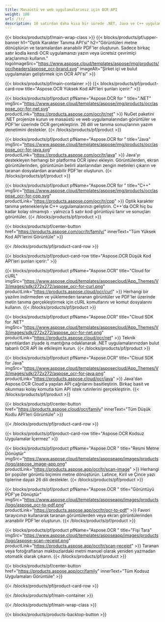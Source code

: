 ```yaml
---
title: Masaüstü ve web uygulamalarınız için OCR API
weight: 100
url: /tr/
description: 10 satırdan daha kısa bir sürede .NET, Java ve C++ uygulamalarınıza görüntüler ve PDF dosyaları için Optik Karakter Tanıma (OCR) ekleyin.
---
```


{{< blocks/products/pf/main-wrap-class >}}
{{< blocks/products/pf/upper-banner h1="Optik Karakter Tanıma API&#39;si" h2="Görüntüleri metne dönüştürün ve taramalardan aranabilir PDF&#39;ler oluşturun. Sadece birkaç satır kodla kendi OCR uygulamanızı yazın veya ücretsiz çevrimiçi araçlarımızı kullanın." logoImageSrc="https://www.aspose.cloud/templates/aspose/img/products/ocr/headers/aspose_ocr-brand.svg" imageAlt="Şirket içi ve bulut uygulamaları geliştirmek için OCR API&#39;si" >}}

{{< blocks/products/pf/main-container >}}
{{< blocks/products/pf/product-card-row title="Aspose.OCR Yüksek Kod API&#39;leri şunları içerir:" >}}

{{< blocks/products/pf/product pfName="Aspose.OCR for " title=".NET" imgSrc="https://www.aspose.cloud/templates/aspose/img/products/ocr/aspose_ocr-for-net.svg" productLink="https://products.aspose.com/ocr/tr/net" >}}
NuGet paketini .NET projenize kurun ve masaüstü ve web uygulamalarından görüntüler ve PDF&#39;ler üzerinde OCR gerçekleştirin. 26 dili ve tanıma sonuçlarının yazım denetimini destekler.
{{< /blocks/products/pf/product >}}

{{< blocks/products/pf/product pfName="Aspose.OCR for " title="Java" imgSrc="https://www.aspose.cloud/templates/aspose/img/products/ocr/aspose_ocr-for-java.svg" productLink="https://products.aspose.com/ocr/tr/java" >}}
Java&#39;yı destekleyen herhangi bir platforma OCR işlevi ekleyin. Görüntülerden, ekran görüntülerinden, görüntünün belirli alanlarından zengin metinleri çıkarın ve taranan dosyalardan aranabilir PDF&#39;ler oluşturun.
{{< /blocks/products/pf/product >}}

{{< blocks/products/pf/product pfName="Aspose.OCR for " title="C++" imgSrc="https://www.aspose.cloud/templates/aspose/img/products/ocr/aspose_ocr-for-cpp.svg" productLink="https://products.aspose.com/ocr/tr/cpp" >}}
Optik karakter tanıma yetenekleriyle C++ uygulamalarınızı geliştirin. C++&#39;da OCR hiç bu kadar kolay olmamıştı - yalnızca 5 satır kod görüntüyü tanır ve sonuçları görüntüler.
{{< /blocks/products/pf/product >}}

{{< blocks/products/pf/center-button href="https://products.aspose.com/ocr/tr/family/" innerText="Tüm Yüksek Kod API&#39;lerini Görüntüle" >}}

{{< /blocks/products/pf/product-card-row >}}

{{< blocks/products/pf/product-card-row title="Aspose.OCR Düşük Kod API&#39;leri şunları içerir:" >}}

{{< blocks/products/pf/product pfName="Aspose.OCR" title="Cloud for cURL" imgSrc="https://www.aspose.cloud/templates/asposecloud/App_Themes/V3/images/sdk/272x272/aspose_ocr-for-curl.png" productLink="https://products.aspose.cloud/ocr/curl" >}}
Herhangi bir yazılım indirmeden ve yüklemeden taranan görüntüler ve PDF&#39;ler üzerinde metin tanıma gerçekleştirmek için cURL komutlarını ve komut dosyalarını kullanın.
{{< /blocks/products/pf/product >}}

{{< blocks/products/pf/product pfName="Aspose.OCR" title="Cloud SDK for .NET" imgSrc="https://www.aspose.cloud/templates/asposecloud/App_Themes/V3/images/sdk/272x272/aspose_ocr-for-net.png" productLink="https://products.aspose.cloud/ocr/net" >}}
Teknik ayrıntılardan ziyade iş mantığına odaklanarak .NET uygulamalarınızdan bulut tabanlı OCR API ile etkileşim kurun.
{{< /blocks/products/pf/product >}}

{{< blocks/products/pf/product pfName="Aspose.OCR" title="Cloud SDK for Java" imgSrc="https://www.aspose.cloud/templates/asposecloud/App_Themes/V3/images/sdk/272x272/aspose_ocr-for-java.png" productLink="https://products.aspose.cloud/ocr/java" >}}
Java&#39;dan Aspose.OCR Cloud&#39;a yapılan API çağrılarını basitleştirin. Birkaç basit ve okunması kolay komutla tüm API istek rutinlerini gerçekleştirin.
{{< /blocks/products/pf/product >}}

{{< blocks/products/pf/center-button href="https://products.aspose.cloud/ocr/family" innerText="Tüm Düşük Kodlu API&#39;leri Görüntüle" >}}

{{< /blocks/products/pf/product-card-row >}}

{{< blocks/products/pf/product-card-row title="Aspose.OCR Kodsuz Uygulamalar İçermez" >}}

{{< blocks/products/pf/product pfName="Aspose.OCR " title="Resmi Metne Dönüştür" imgSrc="https://www.aspose.cloud/templates/asposeapp/images/products/logo/aspose_image-app.png" productLink="https://products.aspose.app/ocr/tr/scan-image" >}}
Herhangi bir popüler görüntü biçimini metne dönüştürün. Latince, Kiril ve Çince yazı tiplerine dayalı 26 dili destekler.
{{< /blocks/products/pf/product >}}

{{< blocks/products/pf/product pfName="Aspose.OCR " title="Görüntüyü PDF&#39;ye Dönüştür" imgSrc="https://www.aspose.cloud/templates/asposeapp/images/products/logo/aspose_ocr-to-pdf.png" productLink="https://products.aspose.app/ocr/tr/ocr-to-pdf" >}}
Favori tarayıcınızı kullanarak taranan görüntülerden veya ekran görüntülerinden aranabilir PDF&#39;ler oluşturun.
{{< /blocks/products/pf/product >}}

{{< blocks/products/pf/product pfName="Aspose.OCR " title="Fişi Tara" imgSrc="https://www.aspose.cloud/templates/asposeapp/images/products/logo/aspose-scan-receipt.png" productLink="https://products.aspose.app/ocr/tr/scan-receipt" >}}
Taranan veya fotoğraflanan makbuzlardaki metni manuel olarak yeniden yazmadan otomatik olarak çıkarın.
{{< /blocks/products/pf/product >}}

{{< blocks/products/pf/center-button href="https://products.aspose.app/ocr/family" innerText="Tüm Kodsuz Uygulamaları Görüntüle" >}}

{{< /blocks/products/pf/product-card-row >}}

{{< /blocks/products/pf/main-container >}}

{{< /blocks/products/pf/main-wrap-class >}}

{{< blocks/products/products-backtop-button >}}